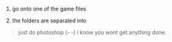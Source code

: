1. go onto one of the game files

2. the folders are separated into

> just do photoshop (- -) i know you wont get anything done.